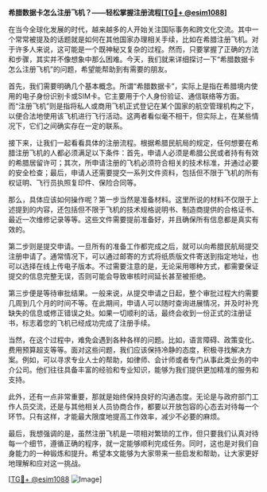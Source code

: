 **希腊数据卡怎么注册飞机？——轻松掌握注册流程[[TG💪+ @esim1088](https://t.me/s/esim1088)]**

在当今全球化发展的时代，越来越多的人开始关注国际事务和跨文化交流。其中一个常常被提及的话题就是如何在其他国家办理相关手续，比如在希腊注册飞机。对于许多人来说，这可能是一个既神秘又复杂的过程。然而，只要掌握了正确的方法和步骤，其实并不像想象中那么困难。今天，我们就来详细探讨一下“希腊数据卡怎么注册飞机”的问题，希望能帮助到有需要的朋友。

首先，我们需要明确几个基本概念。所谓“希腊数据卡”，实际上是指在希腊境内使用的电子身份识别卡或SIM卡。它主要用于个人身份验证、通信联络等方面。而“注册飞机”则是指将私人或商用飞机正式登记在某个国家的航空管理机构之下，以便合法地使用该飞机进行飞行活动。这两者看似毫不相干，但实际上，在某些情况下，它们之间确实存在一定的联系。

接下来，让我们一起看看具体的注册流程。根据希腊民航局的规定，任何想要在希腊注册飞机的人都必须满足以下条件：首先，申请人必须是希腊公民或者持有有效的希腊居留许可；其次，所申请注册的飞机必须符合相关的技术标准，并通过必要的安全检查；最后，申请人还需要提交一系列文件资料，包括但不限于飞机的所有权证明、飞行员执照复印件、保险合同等。

那么，具体应该如何操作呢？第一步当然是准备材料。这里所说的材料不仅限于上述提到的内容，还包括但不限于飞机的技术规格说明书、制造商提供的合格证书、最近一次维修记录等等。这些文件需要提前准备好，并且确保所有信息都是真实有效的。

第二步则是提交申请。一旦所有的准备工作都完成之后，就可以向希腊民航局提交注册申请了。通常情况下，可以通过邮寄的方式将纸质版文件寄送到指定地址，也可以选择在线上传电子版本。不过需要注意的是，无论采用哪种方式，都需要保证提交的信息完整无误，否则可能会导致审核时间延长甚至被拒绝。

第三步便是等待审批结果。一般来说，从提交申请之日起，整个审批过程大约需要几周到几个月的时间不等。在此期间，申请人可以随时查询进展情况，并及时补充缺失的信息或修正错误之处。如果一切顺利的话，最终会收到一份正式的注册证书，标志着您的飞机已经成功完成了注册手续。

当然，在这个过程中，难免会遇到各种各样的问题。比如，语言障碍、政策变化、费用预算超支等等。面对这些问题，我们应该保持冷静的态度，积极寻找解决方案。例如，可以寻求专业人士的帮助，如律师、会计师或者专门从事此类业务的中介公司。他们往往具备丰富的经验和专业知识，能够为我们提供更加精准的服务和支持。

此外，还有一点非常重要，那就是始终保持良好的沟通态度。无论是与政府部门工作人员交流，还是与其他相关人员协商合作，都要以开放包容的心态去对待每一个环节。只有这样，才能最大限度地提高工作效率，减少不必要的麻烦。

最后，我想强调的是，虽然注册飞机是一项相对繁琐的工作，但只要我们认真对待每一个细节，遵循正确的程序，就一定能够顺利完成任务。同时，这也是对我们自身能力的一种锻炼和提升。希望本文能够为大家带来一些启发和帮助，让大家更好地理解和应对这一挑战。

[[TG💪+ @esim1088](https://t.me/s/esim1088) ![Image](https://i.postimg.cc/4NQfJmqS/Snipaste-2025-05-13-00-14-12.png)]